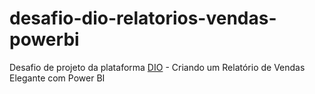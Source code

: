 # desafio-dio-relatorios-vendas-powerbi
Desafio de projeto da plataforma [DIO](https://web.dio.me/) - Criando um Relatório de Vendas Elegante com Power BI
